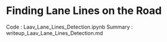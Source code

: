 # **Finding Lane Lines on the Road** 


Code : Laav_Lane_Lines_Detection.ipynb
Summary : writeup_Laav_Lane_Lines_Detection.md
